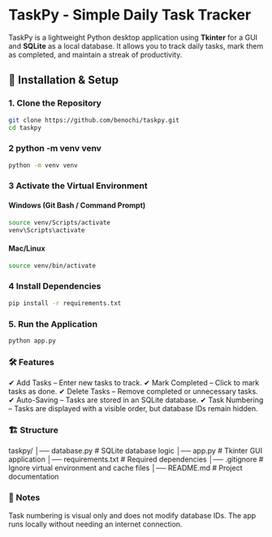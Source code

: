 # TaskPy - Simple Daily Task Tracker

TaskPy is a lightweight Python desktop application using **Tkinter** for a GUI and **SQLite** as a local database. It allows you to track daily tasks, mark them as completed, and maintain a streak of productivity.

## 🚀 Installation & Setup

### 1. Clone the Repository
```sh
git clone https://github.com/benochi/taskpy.git
cd taskpy
```

### 2 python -m venv venv
```sh
python -m venv venv
```

### 3 Activate the Virtual Environment


#### Windows (Git Bash / Command Prompt)
```sh
source venv/Scripts/activate 
venv\Scripts\activate
```
#### Mac/Linux
```sh
source venv/bin/activate
```
### 4 Install Dependencies

```sh
pip install -r requirements.txt
```

### 5. Run the Application
```sh
python app.py
```

### 🛠 Features
✔ Add Tasks – Enter new tasks to track.
✔ Mark Completed – Click to mark tasks as done.
✔ Delete Tasks – Remove completed or unnecessary tasks.
✔ Auto-Saving – Tasks are stored in an SQLite database.
✔ Task Numbering – Tasks are displayed with a visible order, but database IDs remain hidden.

### 🏗 Structure
taskpy/
│── database.py      # SQLite database logic
│── app.py           # Tkinter GUI application
│── requirements.txt # Required dependencies
│── .gitignore       # Ignore virtual environment and cache files
│── README.md        # Project documentation

### 📝 Notes
Task numbering is visual only and does not modify database IDs.
The app runs locally without needing an internet connection.
